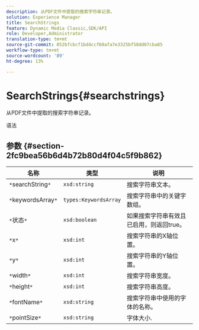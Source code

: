 ```yaml
---
description: 从PDF文件中提取的搜索字符串记录。
solution: Experience Manager
title: SearchStrings
feature: Dynamic Media Classic,SDK/API
role: Developer,Administrator
translation-type: tm+mt
source-git-commit: 052bfcbcf1bd4ccf60afa7e3325bf58dd07cba85
workflow-type: tm+mt
source-wordcount: '89'
ht-degree: 13%

---
```



# SearchStrings{#searchstrings}

从PDF文件中提取的搜索字符串记录。

语法

## 参数 {#section-2fc9bea56b6d4b72b80d4f04c5f9b862}

| 名称 | 类型 | 说明 |
|---|---|---|
| `*`searchString`*` | `xsd:string` | 搜索字符串文本。 |
| `*`keywordsArray`*` | `types:KeywordsArray` | 搜索字符串中的关键字数组。 |
| `*`状态`*` | `xsd:boolean` | 如果搜索字符串有效且已启用，则返回true。 |
| `*`x`*` | `xsd:int` | 搜索字符串的X轴位置。 |
| `*`y`*` | `xsd:int` | 搜索字符串的Y轴位置。 |
| `*`width`*` | `xsd:int` | 搜索字符串宽度。 |
| `*`height`*` | `xsd:int` | 搜索字符串高度。 |
| `*`fontName`*` | `xsd:string` | 搜索字符串中使用的字体的名称。 |
| `*`pointSize`*` | `xsd:string` | 字体大小. |

